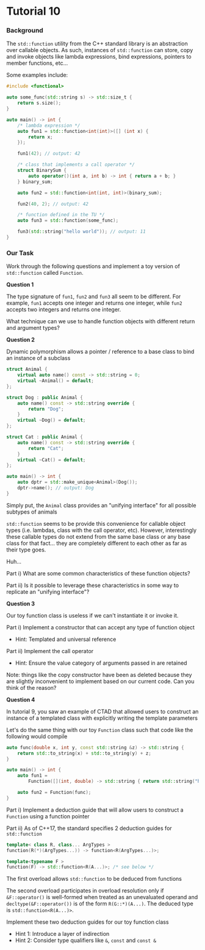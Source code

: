 # Tutorial 10

### Background

The `std::function` utility from the C++ standard library is an abstraction over callable objects. As such, instances of `std::function` can store, copy and invoke objects like lambda expressions, bind expressions, pointers to member functions, etc...

Some examples include:
```C++
#include <functional>

auto some_func(std::string s) -> std::size_t {
    return s.size();
}

auto main() -> int {
    /* lambda expression */
    auto fun1 = std::function<int(int)>([] (int x) {
        return x;
    });

    fun1(42); // output: 42

    /* class that implements a call operator */
    struct BinarySum {
        auto operator()(int a, int b) -> int { return a + b; }
    } binary_sum;

    auto fun2 = std::function<int(int, int)>(binary_sum);

    fun2(40, 2); // output: 42

    /* function defined in the TU */
    auto fun3 = std::function(some_func);

    fun3(std::string("hello world")); // output: 11
}

```

### Our Task

Work through the following questions and implement a toy version of `std::function` called `Function`.

**Question 1**

The type signature of `fun1`, `fun2` and `fun3` all seem to be different. For example, `fun1` accepts one integer and returns one integer, while `fun2` accepts two integers and returns one integer.

What technique can we use to handle function objects with different return and argument types?

**Question 2**

Dynamic polymorphism allows a pointer / reference to a base class to bind an instance of a subclass

```C++
struct Animal {
    virtual auto name() const -> std::string = 0;
    virtual ~Animal() = default;
};

struct Dog : public Animal {
    auto name() const -> std::string override {
        return "Dog";
    }
    virtual ~Dog() = default;
};

struct Cat : public Animal {
    auto name() const -> std::string override {
        return "Cat";
    }
    virtual ~Cat() = default;
};

auto main() -> int {
    auto dptr = std::make_unique<Animal>(Dog());
    dptr->name(); // output: Dog
}
```

Simply put, the `Animal` class provides an "unifying interface" for all possible subtypes of animals

`std::function` seems to be provide this convenience for callable object types (i.e. lambdas, class with the call operator, etc). However, interestingly these callable types do not extend from the same base class or any base class for that fact... they are completely different to each other as far as their type goes.

Huh...

Part i) What are some common characteristics of these function objects?


Part ii) Is it possible to leverage these characteristics in some way to replicate an "unifying interface"?

**Question 3**

Our toy function class is useless if we can't instantiate it or invoke it.

Part i) Implement a constructor that can accept any type of function object
- Hint: Templated and universal reference

Part ii) Implement the call operator
- Hint: Ensure the value category of arguments passed in are retained

Note: things like the copy constructor have been as deleted because they are slightly inconvenient to implement based on our current code. Can you think of the reason?

**Question 4**

In tutorial 9, you saw an example of CTAD that allowed users to construct an instance of a templated class with explicitly writing the template parameters

Let's do the same thing with our toy `Function` class such that code like the following would compile

```c++
auto func(double x, int y, const std::string &z) -> std::string {
    return std::to_string(x) + std::to_string(y) + z;
}

auto main() -> int {
    auto fun1 =
        Function([](int, double) -> std::string { return std::string("hello"); });

    auto fun2 = Function(func);
}
```

Part i) Implement a deduction guide that will allow users to construct a `Function` using a function pointer

Part ii) As of C++17, the standard specifies 2 deduction guides for `std::function`

```C++
template< class R, class... ArgTypes >
function(R(*)(ArgTypes...)) -> function<R(ArgTypes...)>;

template<typename F >
function(F) -> std::function<R(A...)>; /* see below */
```

The first overload allows `std::function` to be deduced from functions

The second overload participates in overload resolution only if `&F::operator()` is well-formed when treated as an unevaluated operand and `decltype(&F::operator())` is of the form `R(G::*)(A...)`. The deduced type is `std::function<R(A...)>`.


Implement these two deduction guides for our toy function class
- Hint 1: Introduce a layer of indirection
- Hint 2: Consider type qualifiers like `&`, `const` and `const &`
